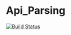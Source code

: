 # Api_Parsing

[![Build Status](https://travis-ci.org/sevakkalpesh315/Api_Parsing.svg?branch=master)](https://travis-ci.org/sevakkalpesh315/Api_Parsing)
